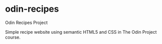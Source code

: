 # odin-recipes

Odin Recipes Project

Simple recipe website using semantic HTML5 and CSS in The Odin Project course.
